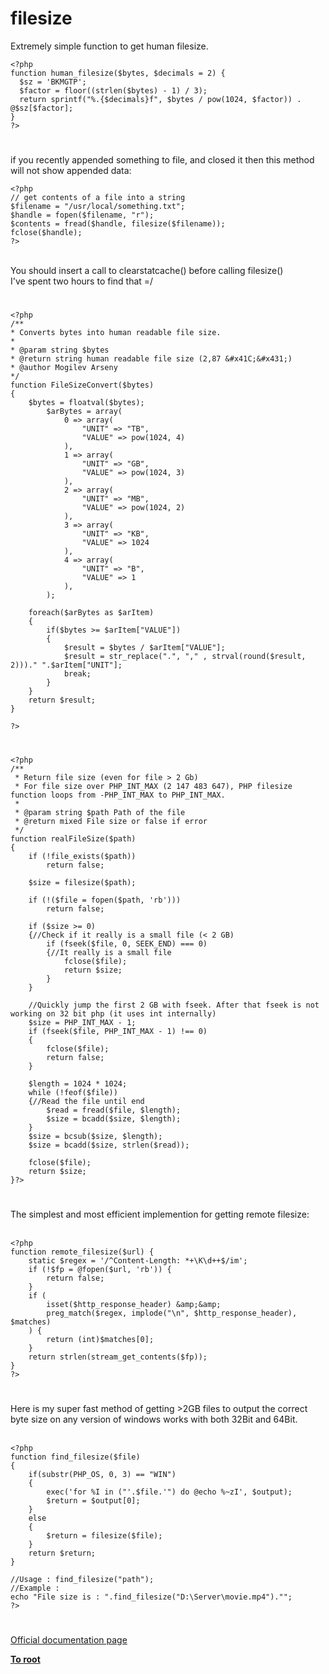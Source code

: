 # filesize



Extremely simple function to get human filesize.<br>

```
<?php
function human_filesize($bytes, $decimals = 2) {
  $sz = 'BKMGTP';
  $factor = floor((strlen($bytes) - 1) / 3);
  return sprintf("%.{$decimals}f", $bytes / pow(1024, $factor)) . @$sz[$factor];
}
?>
```
  

#

if you recently appended something to file, and closed it then this method will not show appended data:<br>

```
<?php
// get contents of a file into a string
$filename = "/usr/local/something.txt";
$handle = fopen($filename, "r");
$contents = fread($handle, filesize($filename));
fclose($handle);
?>
```
<br>You should insert a call to clearstatcache() before calling filesize()<br>I&apos;ve spent two hours to find that =/  

#



```
<?php
/** 
* Converts bytes into human readable file size. 
* 
* @param string $bytes 
* @return string human readable file size (2,87 &#x41C;&#x431;)
* @author Mogilev Arseny 
*/ 
function FileSizeConvert($bytes)
{
    $bytes = floatval($bytes);
        $arBytes = array(
            0 => array(
                "UNIT" => "TB",
                "VALUE" => pow(1024, 4)
            ),
            1 => array(
                "UNIT" => "GB",
                "VALUE" => pow(1024, 3)
            ),
            2 => array(
                "UNIT" => "MB",
                "VALUE" => pow(1024, 2)
            ),
            3 => array(
                "UNIT" => "KB",
                "VALUE" => 1024
            ),
            4 => array(
                "UNIT" => "B",
                "VALUE" => 1
            ),
        );

    foreach($arBytes as $arItem)
    {
        if($bytes >= $arItem["VALUE"])
        {
            $result = $bytes / $arItem["VALUE"];
            $result = str_replace(".", "," , strval(round($result, 2)))." ".$arItem["UNIT"];
            break;
        }
    }
    return $result;
}

?>
```
  

#



```
<?php
/**
 * Return file size (even for file > 2 Gb)
 * For file size over PHP_INT_MAX (2 147 483 647), PHP filesize function loops from -PHP_INT_MAX to PHP_INT_MAX.
 *
 * @param string $path Path of the file
 * @return mixed File size or false if error
 */
function realFileSize($path)
{
    if (!file_exists($path))
        return false;

    $size = filesize($path);
    
    if (!($file = fopen($path, 'rb')))
        return false;
    
    if ($size >= 0)
    {//Check if it really is a small file (< 2 GB)
        if (fseek($file, 0, SEEK_END) === 0)
        {//It really is a small file
            fclose($file);
            return $size;
        }
    }
    
    //Quickly jump the first 2 GB with fseek. After that fseek is not working on 32 bit php (it uses int internally)
    $size = PHP_INT_MAX - 1;
    if (fseek($file, PHP_INT_MAX - 1) !== 0)
    {
        fclose($file);
        return false;
    }
    
    $length = 1024 * 1024;
    while (!feof($file))
    {//Read the file until end
        $read = fread($file, $length);
        $size = bcadd($size, $length);
    }
    $size = bcsub($size, $length);
    $size = bcadd($size, strlen($read));
    
    fclose($file);
    return $size;
}?>
```
  

#

The simplest and most efficient implemention for getting remote filesize:<br><br>

```
<?php
function remote_filesize($url) {
    static $regex = '/^Content-Length: *+\K\d++$/im';
    if (!$fp = @fopen($url, 'rb')) {
        return false;
    }
    if (
        isset($http_response_header) &amp;&amp;
        preg_match($regex, implode("\n", $http_response_header), $matches)
    ) {
        return (int)$matches[0];
    }
    return strlen(stream_get_contents($fp));
}
?>
```
  

#

Here is my super fast method of getting &gt;2GB files to output the correct byte size on any version of windows works with both 32Bit and 64Bit.<br><br>

```
<?php
function find_filesize($file)
{
    if(substr(PHP_OS, 0, 3) == "WIN")
    {
        exec('for %I in ("'.$file.'") do @echo %~zI', $output);
        $return = $output[0];
    }
    else
    {
        $return = filesize($file);
    }
    return $return;
}

//Usage : find_filesize("path");
//Example :
echo "File size is : ".find_filesize("D:\Server\movie.mp4")."";
?>
```
  

#

[Official documentation page](https://www.php.net/manual/en/function.filesize.php)

**[To root](/README.md)**